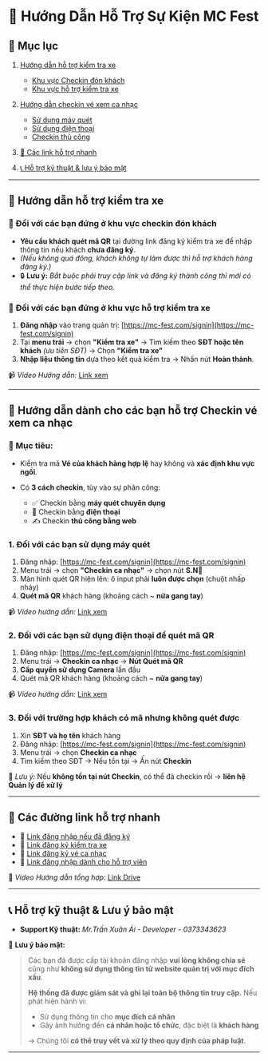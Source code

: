 # 📘 Hướng Dẫn Hỗ Trợ Sự Kiện MC Fest

## 📑 Mục lục

1. [Hướng dẫn hỗ trợ kiểm tra xe](#hướng-dẫn-hỗ-trợ-kiểm-tra-xe)

   * [Khu vực Checkin đón khách](#đối-với-các-bạn-đứng-ở-khu-vực-checkin-đón-khách)
   * [Khu vực hỗ trợ kiểm tra xe](#đối-với-các-bạn-đứng-ở-khu-vực-hỗ-trợ-kiểm-tra-xe)
2. [Hướng dẫn checkin vé xem ca nhạc](#hướng-dẫn-dành-cho-các-bạn-hỗ-trợ-checkin-vé-xem-ca-nhạc)

   * [Sử dụng máy quét](#1-đối-với-các-bạn-sử-dụng-máy-quét)
   * [Sử dụng điện thoại](#2-đối-với-các-bạn-sử-dụng-điện-thoại-để-quét-mã-qr)
   * [Checkin thủ công](#3-đối-với-trường-hợp-khách-có-mã-mà-không-quét-được)
3. [📎 Các link hỗ trợ nhanh](#các-đường-link-hỗ-trợ-nhanh)
4. [📞 Hỗ trợ kỹ thuật & lưu ý bảo mật](#hỗ-trợ-kỹ-thuật--lưu-ý-bảo-mật)

---

## 🚗 Hướng dẫn hỗ trợ kiểm tra xe

### 🔹 Đối với các bạn đứng ở **khu vực checkin đón khách**

* **Yêu cầu khách quét mã QR** tại đường link đăng ký kiểm tra xe để nhập thông tin nếu khách **chưa đăng ký**.
* *(Nếu không quá đông, khách không tự làm được thì hỗ trợ khách hàng đăng ký.)*
* 🔒 **Lưu ý:** *Bắt buộc phải truy cập link và đăng ký thành công thì mới có thể thực hiện bước tiếp theo.*

### 🔹 Đối với các bạn đứng ở **khu vực hỗ trợ kiểm tra xe**

1. **Đăng nhập** vào trang quản trị: [https://mc-fest.com/signin](https://mc-fest.com/signin)
2. Tại **menu trái** → chọn **"Kiểm tra xe"** → Tìm kiếm theo **SĐT hoặc tên khách** *(ưu tiên SĐT)* → Chọn **"Kiểm tra xe"**
3. **Nhập liệu thông tin** dựa theo kết quả kiểm tra → Nhấn nút **Hoàn thành**.

📹 *Video Hướng dẫn:* [Link xem](https://drive.google.com/file/d/1CLtI5cVyNIaU3ksg3YsOGtQ2gIL4qdAZ/view?usp=drive_link)

---

## 🎫 Hướng dẫn dành cho các bạn hỗ trợ Checkin vé xem ca nhạc

### 🎯 Mục tiêu:

* Kiểm tra mã **Vé của khách hàng hợp lệ** hay không và **xác định khu vực ngồi**.
* Có **3 cách checkin**, tùy vào sự phân công:

  * ✅ Checkin bằng **máy quét chuyên dụng**
  * 📱 Checkin bằng **điện thoại**
  * ✍️ Checkin **thủ công bằng web**

### 1. Đối với các bạn sử dụng **máy quét**

1. Đăng nhập: [https://mc-fest.com/signin](https://mc-fest.com/signin)
2. Menu trái → chọn **"Checkin ca nhạc"** → chọn nút **S.N🔫**
3. Màn hình quét QR hiện lên: ô input phải **luôn được chọn** (chuột nhấp nháy)
4. **Quét mã QR** khách hàng (khoảng cách \~ **nửa gang tay**)

📹 *Video hướng dẫn:* [Link xem](https://drive.google.com/file/d/1leGwm7e1lfiFtL6s55eHnvTwGZogXCZl/view?usp=drive_link)

### 2. Đối với các bạn sử dụng **điện thoại** để quét mã QR

1. Đăng nhập: [https://mc-fest.com/signin](https://mc-fest.com/signin)
2. Menu trái → **Checkin ca nhạc** → **Nút Quét mã QR**
3. **Cấp quyền sử dụng Camera** lần đầu
4. Quét mã QR khách hàng (khoảng cách \~ **nửa gang tay**)

📹 *Video hướng dẫn:* [Link xem](https://drive.google.com/file/d/1Tb2FiW2ZiD9Ge1pegY9gD31Fksi02Cjf/view?usp=sharing)

### 3. Đối với trường hợp **khách có mã nhưng không quét được**

1. Xin **SĐT và họ tên** khách hàng
2. Đăng nhập: [https://mc-fest.com/signin](https://mc-fest.com/signin)
3. Menu trái → chọn **Checkin ca nhạc**
4. Tìm kiếm theo SĐT → Nếu tồn tại → Ấn nút **Checkin**

🛑 *Lưu ý:* Nếu **không tồn tại nút Checkin**, có thể đã checkin rồi → **liên hệ Quản lý để xử lý**

---

## 📎 Các đường link hỗ trợ nhanh

* 🔄 [Link đăng nhập nếu đã đăng ký](https://mc-fest.com/festival-login)
* 🛵 [Link đăng ký kiểm tra xe](https://mc-fest.com/motor-check-register)
* 🎫 [Link đăng ký vé ca nhạc](https://mc-fest.com/concert-register)
* 🔧 [Link đăng nhập dành cho hỗ trợ viên](https://mc-fest.com/signin)

📁 *Video Hướng dẫn tổng hợp:* [Link Drive](https://drive.google.com/drive/folders/1tVKL-DvemB7RZQBk0iNh2FzU9JiEksq8?usp=drive_link)

---

## 📞 Hỗ trợ kỹ thuật & Lưu ý bảo mật

* **Support Kỹ thuật:** *Mr.Trần Xuân Ái - Developer - 0373343623*

🔐 **Lưu ý bảo mật:**

> Các bạn đã được cấp tài khoản đăng nhập **vui lòng không chia sẻ** cũng như **không sử dụng thông tin từ website quản trị với mục đích xấu**.
>
> **Hệ thống đã được giám sát và ghi lại toàn bộ thông tin truy cập.** Nếu phát hiện hành vi:
>
> * Sử dụng thông tin cho **mục đích cá nhân**
> * Gây ảnh hưởng đến **cá nhân hoặc tổ chức**, đặc biệt là **khách hàng**
>
> → Chúng tôi **có thể truy vết và xử lý theo quy định của pháp luật**.

---
